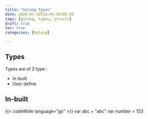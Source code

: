 ```yaml
---
title: "Golang Types"
date: 2020-07-19T14:44:26+05:30
tags: [golang, types, structs]
draft: true
toc: true
categories: [Golang]

---
```


## Types 
Types are of 2 type :
- In-built
- User define

## In-built

{{< codeWide language="go" >}}
var abc = "abc"
var number = 123
```